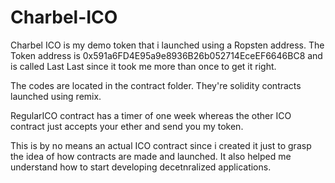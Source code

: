 # Charbel-ICO

Charbel ICO is my demo token that i launched using a Ropsten address. The Token address is 0x591a6FD4E95a9e8936B26b052714EceEF6646BC8 and is called Last Last since it took me more than once to get it right.

The codes are located in the contract folder. They're solidity contracts launched using remix.

RegularICO contract has a timer of one week whereas the other ICO contract just accepts your ether and send you my token.

This is by no means an actual ICO contract since i created it just to grasp the idea of how contracts are made and launched. It also helped me understand how to start developing decetnralized applications.
